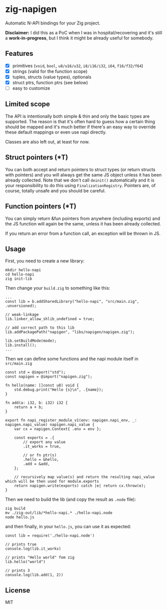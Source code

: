 # zig-napigen
Automatic N-API bindings for your Zig project.

**Disclaimer:** I did this as a PoC when I was in hospital/recovering
and it's still a **work-in-progress**, but I think it might be already useful
for somebody.

## Features
- [x] primitives (`void`, `bool`, `u8/u16/u32`, `i8/i16/i32`, `i64`, `f16/f32/f64`)
- [x] strings (valid for the function scope)
- [x] tuples, structs (value types), optionals
- [x] struct ptrs, function ptrs (see below)
- [ ] easy to customize

## Limited scope
The API is intentionally both simple & thin and only the basic types are supported. The reason is
that it's often hard to guess how a certain thing should be mapped and it's much better if
there's an easy way to override these default mappings or even use napi directly.

Classes are also left out, at least for now.

## Struct pointers (*T)
You can both accept and return pointers to struct types (or return structs with pointers) and
you will always get the same JS object unless it has been already collected. Note that we don't
call `deinit()` automatically and it is your responsibility to do this using `FinalizationRegistry`.
Pointers are, of course, totally unsafe and you should be careful.

## Function pointers (*T)
You can simply return &fun pointers from anywhere (including exports)
and the JS function will again be the same, unless it has been already collected.

If you return an error from a function call, an exception will be thrown in JS.

## Usage

First, you need to create a new library:

```
mkdir hello-napi
cd hello-napi
zig init-lib
```

Then change your `build.zig` to something like this:

```
...
const lib = b.addSharedLibrary("hello-napi", "src/main.zig", .unversioned);

// weak-linkage
lib.linker_allow_shlib_undefined = true;

// add correct path to this lib
lib.addPackagePath("napigen", "libs/napigen/napigen.zig");

lib.setBuildMode(mode);
lib.install();
...
```

Then we can define some functions and the napi module itself in `src/main.zig`

```
const std = @import("std");
const napigen = @import("napigen.zig");

fn hello(name: []const u8) void {
    std.debug.print("Hello {s}\n", .{name});
}

fn add(a: i32, b: i32) i32 {
    return a + b;
}

export fn napi_register_module_v1(env: napigen.napi_env, _: napigen.napi_value) napigen.napi_value {
    var cx = napigen.Context{ .env = env };

    const exports = .{
        // export any value
        .it_works = true,

        // or fn ptr(s)
        .hello = &hello,
        .add = &add,
    };

    // recursively map value(s) and return the resulting napi_value which will be then used for module.exports
    return napigen.write(exports) catch |e| return cx.throw(e);
}
```

Then we need to build the lib (and copy the result as `.node` file):

```
zig build
mv ./zig-out/lib/*hello-napi.* ./hello-napi.node
node hello.js
```

and then finally, in your `hello.js`, you can use it as expected:

```
const lib = require('./hello-napi.node')

// prints true
console.log(lib.it_works)

// prints "Hello world" fom zig
lib.hello("world")

// prints 3
console.log(lib.add(1, 2))
```

## License
MIT
